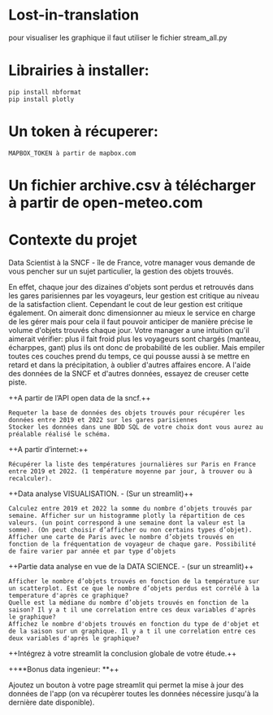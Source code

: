 # Lost-in-translation
pour visualiser les graphique il faut utiliser le fichier stream_all.py 


# Librairies à installer:
    pip install nbformat
    pip install plotly

# Un token à récuperer:
    MAPBOX_TOKEN à partir de mapbox.com

# Un fichier archive.csv à télécharger à partir de open-meteo.com 

# Contexte du projet

Data Scientist à la SNCF - île de France, votre manager vous demande de vous pencher sur un sujet particulier, la gestion des objets trouvés.

En effet, chaque jour des dizaines d'objets sont perdus et retrouvés dans les gares parisiennes par les voyageurs, leur gestion est critique au niveau de la satisfaction client. Cependant le cout de leur gestion est critique également. On aimerait donc dimensionner au mieux le service en charge de les gérer mais pour cela il faut pouvoir anticiper de manière précise le volume d'objets trouvés chaque jour. Votre manager a une intuition qu'il aimerait vérifier: plus il fait froid plus les voyageurs sont chargés (manteau, écharppes, gant) plus ils ont donc de probabilité de les oublier. Mais empiler toutes ces couches prend du temps, ce qui pousse aussi à se mettre en retard et dans la précipitation, à oublier d'autres affaires encore. A l'aide des données de la SNCF et d'autres données, essayez de creuser cette piste.

++A partir de l’API open data de la sncf.++

    Requeter la base de données des objets trouvés pour récupérer les données entre 2019 et 2022 sur les gares parisiennes
    Stocker les données dans une BDD SQL de votre choix dont vous aurez au préalable réalisé le schéma.

++A partir d’internet:++

    Récupérer la liste des températures journalières sur Paris en France entre 2019 et 2022. (1 température moyenne par jour, à trouver ou à recalculer).

++Data analyse VISUALISATION. - (Sur un streamlit)++

    Calculez entre 2019 et 2022 la somme du nombre d’objets trouvés par semaine. Afficher sur un histogramme plotly la répartition de ces valeurs. (un point correspond à une semaine dont la valeur est la somme). (On peut choisir d’afficher ou non certains types d’objet).
    Afficher une carte de Paris avec le nombre d’objets trouvés en fonction de la fréquentation de voyageur de chaque gare. Possibilité de faire varier par année et par type d’objets

++Partie data analyse en vue de la DATA SCIENCE. - (sur un streamlit)++

    Afficher le nombre d’objets trouvés en fonction de la température sur un scatterplot. Est ce que le nombre d’objets perdus est corrélé à la temperature d'après ce graphique?
    Quelle est la médiane du nombre d’objets trouvés en fonction de la saison? Il y a t il une correlation entre ces deux variables d'après le graphique?
    Affichez le nombre d'objets trouvés en fonction du type de d'objet et de la saison sur un graphique. Il y a t il une correlation entre ces deux variables d'après le graphique?

++Intégrez à votre streamlit la conclusion globale de votre étude.++

++**Bonus data ingenieur: **++

Ajoutez un bouton à votre page streamlit qui permet la mise à jour des données de l'app (on va récupèrer toutes les données nécessire jusqu'à la dernière date disponible).